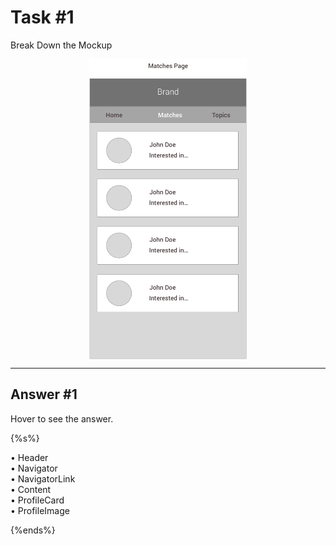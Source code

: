 
# Task #1

Break Down the Mockup

<img src="../../images/thinking-in-react-task.png" style="max-width: 50%; margin: 0 auto; display: block;" />

---

## Answer #1

Hover to see the answer.

{%s%}

• Header <br/>
• Navigator <br/>
• NavigatorLink <br/>
• Content <br/>
• ProfileCard <br/>
• ProfileImage <br/>

{%ends%}
